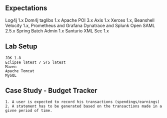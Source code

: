 Expectations
-----------------------------------
Log4j 1.x
Dom4j
taglibs 1.x
Apache POI 3.x
Axis 1.x
Xerces 1.x, Beanshell
Velocity 1.x,
Prometheus and Grafana
Dynatrace and Splunk
Open SAML 2.5.x 
Spring Batch Admin 1.x
Santurio XML Sec 1.x

Lab Setup
--------------------------------------
    JDK 1.8
    Eclipse latest / STS latest
    Maven
    Apache Tomcat
    MySQL

Case Study - Budget Tracker
--------------------------------------

    1. A user is expected to record his transactions (spendings/earnings)
    2. A statement has to be generated based on the transactions made in a givne period of time.

